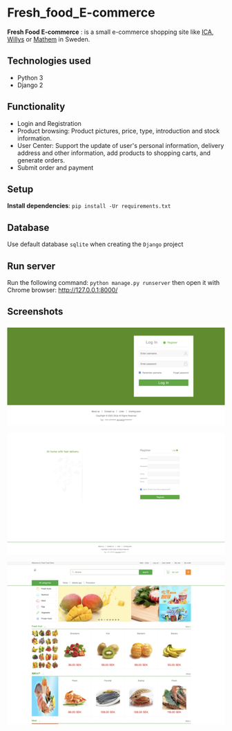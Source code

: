# Fresh_food_E-commerce
**Fresh Food E-commerce** : is a small e-commerce shopping site like [ICA](https://handla.ica.se), [Willys](https://www.willys.se) or [Mathem](https://www.mathem.se) in Sweden. 

## Technologies used 
 - Python 3
 - Django 2 

## Functionality
- Login and Registration
- Product browsing: Product pictures, price, type, introduction and stock information.
- User Center: Support the update of user's personal information, delivery address and other information, add products to shopping carts, and generate orders.
- Submit order and payment

## Setup
**Install dependencies**: `pip install -Ur requirements.txt`

## Database
Use default database `sqlite` when creating the `Django` project

## Run server

Run the following command: 
`python manage.py runserver` then open it with Chrome browser: http://127.0.0.1:8000/ 

## Screenshots

![screenshot1](screenshots/screenshot1.png)

![screenshot2](screenshots/screenshot2.png)

![screenshot3](screenshots/screenshot3.png)
